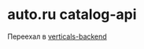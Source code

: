 # auto.ru catalog-api #

Переехал в [verticals-backend](https://a.yandex-team.ru/arcadia/classifieds/verticals-backend/auto/base/catalog)
